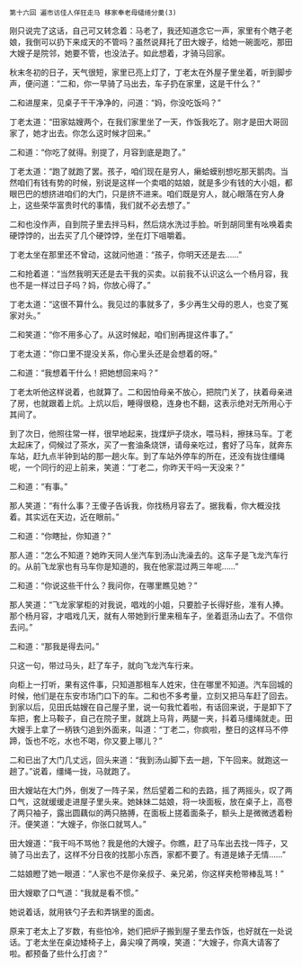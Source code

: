     第十六回 遍市访佳人佯狂走马 移家奉老母缱绻分羹(3) 

   刚只说完了这话，自己可又转念着：马老了，我还知道念它一声，家里有个瞎子老娘，我倒可以扔下来成天的不管吗？虽然说拜托了田大嫂子，给她一碗面吃，那田大嫂子是院邻，她要不管，也没法子。如此想着，才骑马回家。

   秋末冬初的日子，天气很短，家里已亮上灯了，丁老太在外屋子里坐着，听到脚步声，便问道：“二和，你一早骑了马出去，车子扔在家里，这是干什么？”

   二和进屋来，见桌子干干净净的，问道：“妈，你没吃饭吗？”

   丁老太道：“田家姑嫂两个，在我们家里坐了一天，作饭我吃了。刚才是田大哥回家了，她才出去。你怎么这时候才回来。”

   二和道：“你吃了就得。别提了，月容到底是跑了。”

   丁老太道：“跑了就跑了罢。孩子，咱们现在是穷人，癞蛤蟆别想吃那天鹅肉。当然咱们有钱有势的时候，别说是这样一个卖唱的姑娘，就是多少有钱的大小姐，都眼巴巴的想挤进咱们的大门，只是挤不进来。咱们既是穷人，就心眼落在穷人身上，这些荣华富贵时代的事情，我们就不必去想了。”

   二和也没作声，自到院子里去拌马料，然后烧水洗过手脸。听到胡同里有吆唤着卖硬饽饽的，出去买了几个硬饽饽，坐在灯下咀嚼着。

   丁老太坐在那里还不曾动，这就问他道：“孩子，你明天还是去……”

   二和抢着道：“当然我明天还是去干我的买卖。以前我不认识这么一个杨月容，我也不是一样过日子吗？妈，你放心得了。”

   丁老太道：“这很不算什么。我见过的事就多了，多少再生父母的恩人，也变了冤家对头。”

   二和笑道：“你不用多心了。从这时候起，咱们别再提这件事了。”

   丁老太道：“你口里不提没关系，你心里头还是会想着的呀。”

   二和道：“我想着干什么！把她想回来吗？”

   丁老太听他这样说着，也就算了。二和因怕母亲不放心，把院门关了，扶着母亲进了房，也就跟着上炕。上炕以后，睡得很稳，连身也不翻，这表示绝对无所用心于其间了。

   到了次日，他照往常一样，很早地起来，拢煤炉子烧水，喂马料，擦抹马车。丁老太起床了，伺候过了茶水，买了一套油条烧饼，请母亲吃过，套好了马车，就奔东车站，赶九点半钟到站的那一趟火车。到了车站外停车的所在，还没有拢住缰绳呢，一个同行的迎上前来，笑道：“丁老二，你昨天干吗一天没来？”

   二和道：“有事。”

   那人笑道：“有什么事？王傻子告诉我，你找杨月容去了。据我看，你大概没找着。其实远在天边，近在眼前。”

   二和道：“你瞎扯，你知道？”

   那人道：“怎么不知道？她昨天同人坐汽车到汤山洗澡去的。这车子是飞龙汽车行的。从前飞龙家也有马车你是知道的，我在他家混过两三年呢……”

   二和道：“你说这些干什么？我问你，在哪里瞧见她？”

   那人笑道：“飞龙家掌柜的对我说，唱戏的小姐，只要脸子长得好些，准有人捧。那个杨月容，才唱戏几天，就有人带她到行里来租车子，坐着逛汤山去了。不信你去问。”

   二和道：“那我是得去问。”

   只这一句，带过马头，赶了车子，就向飞龙汽车行来。

   向柜上一打听，果有这件事，只知道那租车人姓宋，住在哪里不知道。汽车回城的时候，他们是在东安市场门口下的车。二和也不多考量，立刻又把马车赶了回去。到家以后，见田氏姑嫂在自己屋子里，说一句我忙着啦，有话回来说，于是卸下了车把，套上马鞍子，自己在院子里，就跳上马背，两腿一夹，抖着马缰绳就走。田大嫂手上拿了一柄铁勺追到外面来，叫道：“丁老二，你疯啦，整日的这样马不停蹄，饭也不吃，水也不喝，你又要上哪儿？”

   二和已出了大门几丈远，回头来道：“我到汤山脚下去一趟，下午回来。就跑这一趟了。”说着，缰绳一拢，马就跑了。

   田大嫂站在大门外，倒发了一阵子呆，然后望着二和的去路，摇了两摇头，叹了两口气，这就缓缓走进屋子里头来。她妹妹二姑娘，将一块面板，放在桌子上，高卷了两只袖子，露出圆藕似的两只胳膊，在面板上搓着面条子，额头上是微微透着粉汗。便笑道：“大嫂子，你张口就骂人。”

   田大嫂道：“我干吗不骂他？我是他的大嫂子。你瞧，赶了马车出去找一阵子，又骑了马出去了，这样不分日夜的找那小东西，家都不要了。有道是婊子无情……”

   二姑娘瞪了她一眼道：“人家也不是你亲叔子、亲兄弟，你这样夹枪带棒乱骂！”

   田大嫂歇了口气道：“我就是看不惯。”

   她说着话，就用铁勺子去和弄锅里的面卤。

   原来丁老太上了岁数，有些怕冷，她们把炉子搬到屋子里去作饭，也好就在一处说话。丁老太坐在桌边矮椅子上，鼻尖嗅了两嗅，笑道：“大嫂子，你真大请客了啦。都预备了些什么打卤？”

